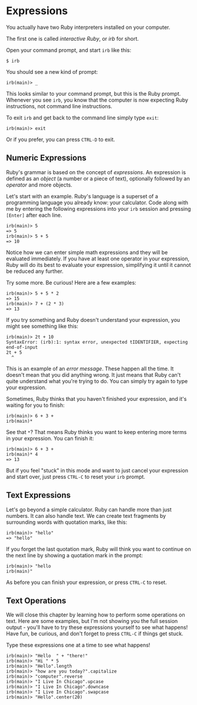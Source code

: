 # Expressions

You actually have two Ruby interpreters installed on your computer.

The first one is called _interactive Ruby_, or _irb_ for short.

Open your command prompt, and start `irb` like this:

``` shell
$ irb
```

You should see a new kind of prompt:

``` shell
irb(main)> _
```

This looks similar to your command prompt, but this is the Ruby prompt.
Whenever you see `irb`, you know that the computer is now
expecting Ruby instructions, not command line instructions.

To exit `irb` and get back to the command line simply type `exit`:

``` shell
irb(main)> exit
```

Or if you prefer, you can press `CTRL-D` to exit.

## Numeric Expressions

Ruby's grammar is based on the concept of _expressions_.  An expression
is defined as an _object_ (a number or a piece of text), optionally followed by an _operator_ and
more objects.

Let's start with an example.  Ruby's language is a superset of
a programming language you already know: your calculator.
Code along with me by entering the following expressions into
your `irb` session and pressing `[Enter]` after each line.

``` irb
irb(main)> 5
=> 5
irb(main)> 5 + 5
=> 10
```

Notice how we can enter simple math expressions and they will be
evaluated immediately.  If you have at least one operator in your
expression, Ruby will do its best to evaluate your expression,
simplifying it until it cannot be reduced any further.

Try some more.  Be curious!  Here are a few examples:

``` irb
irb(main)> 5 + 5 * 2
=> 15
irb(main)> 7 + (2 * 3)
=> 13
```

If you try something and Ruby doesn't understand your expression,
you might see something like this:

``` irb
irb(main)> 2t + 10
SyntaxError: (irb):1: syntax error, unexpected tIDENTIFIER, expecting end-of-input
2t + 5
  ^
```

This is an example of an _error message_.  These happen all the time.
It doesn't mean that you did anything wrong.  It just means that Ruby
can't quite understand what you're trying to do.  You can simply
try again to type your expression.

Sometimes, Ruby thinks that you haven't finished your expression,
and it's waiting for you to finish:

``` irb
irb(main)> 6 + 3 +
irb(main)*
```

See that `*`?  That means Ruby thinks you want to keep entering
more terms in your expression.  You can finish it:

``` irb
irb(main)> 6 + 3 +
irb(main)* 4
=> 13
```

But if you feel "stuck" in this mode and want to just cancel your
expression and start over, just press `CTRL-C` to reset your
`irb` prompt.


## Text Expressions

Let's go beyond a simple calculator.  Ruby can handle more than
just numbers.  It can also handle text.  We can create text fragments
by surrounding words with quotation marks, like this:

``` irb
irb(main)> "hello"
=> "hello"
```

If you forget the last quotation mark, Ruby will think you
want to continue on the next line by showing a quotation mark
in the prompt:

``` irb
irb(main)> "hello
irb(main)"
```

As before you can finish your expression, or press `CTRL-C` to reset.

## Text Operations

We will close this chapter by learning how to perform some operations
on text.  Here are some examples, but I'm not showing you the full
session output - you'll have to try these expressions yourself
to see what happens!  Have fun, be curious, and don't forget to
press `CTRL-C` if things get stuck.

Type these expressions one at a time to see what happens!

``` irb
irb(main)> "Hello  " + "there!"
irb(main)> "Hi " * 5
irb(main)> "Hello".length
irb(main)> "how are you today?".capitalize
irb(main)> "computer".reverse
irb(main)> "I Live In Chicago".upcase
irb(main)> "I Live In Chicago".downcase
irb(main)> "I Live In Chicago".swapcase
irb(main)> "Hello".center(20)
```
